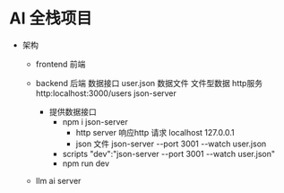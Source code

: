 # AI 全栈项目

- 架构
  - frontend 前端 
  - backend 后端
    数据接口 user.json 数据文件
    文件型数据
    http服务 http:localhost:3000/users 
    json-server 

    - 提供数据接口
      - npm  i json-server 
        - http server  响应http 请求 localhost 127.0.0.1
        - json 文件  json-server --port 3001  --watch user.json
      - scripts 
        "dev":"json-server --port 3001  --watch user.json"
      - npm run dev 
  - llm  ai server 